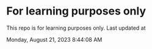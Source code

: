 # For learning purposes only
This repo is for learning purposes only.
Last updated at

Monday, August 21, 2023 8:44:08 AM

